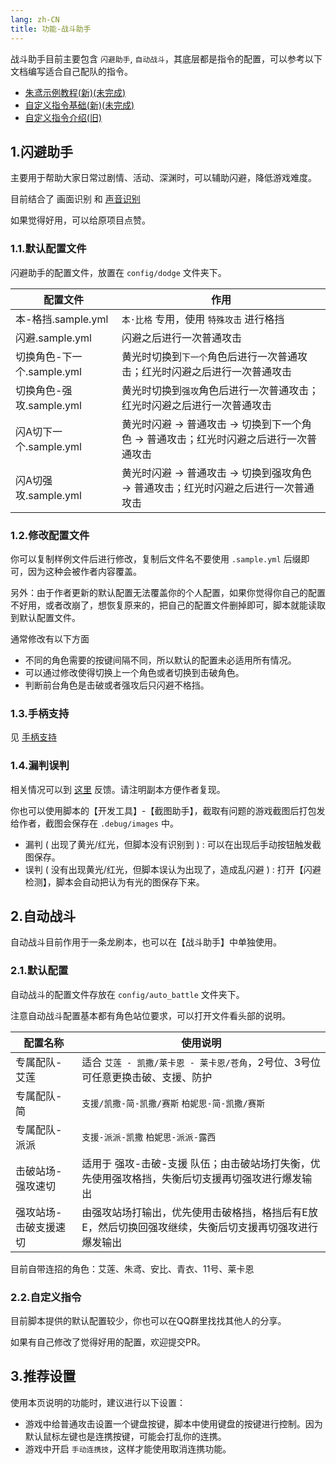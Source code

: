 ```yaml
---
lang: zh-CN
title: 功能-战斗助手
---
```


战斗助手目前主要包含 `闪避助手`, `自动战斗`，其底层都是指令的配置，可以参考以下文档编写适合自己配队的指令。

- [朱鸢示例教程(新)(未完成)](../auto_battle_guide/zhu_yuan/zhu_yuan_01.md)
- [自定义指令基础(新)(未完成)](../auto_battle_guide/basic/basic_00_yaml.md)
- [自定义指令介绍(旧)](./feat_custom_op.md) 

## 1.闪避助手

主要用于帮助大家日常过剧情、活动、深渊时，可以辅助闪避，降低游戏难度。

目前结合了 画面识别 和 [声音识别](https://github.com/ImLaoBJie/ZZZSoundTrigger)

如果觉得好用，可以给原项目点赞。

### 1.1.默认配置文件

闪避助手的配置文件，放置在 `config/dodge` 文件夹下。

|配置文件|作用|
|---|---|
|本-格挡.sample.yml|`本·比格` 专用，使用 `特殊攻击` 进行格挡|
|闪避.sample.yml|闪避之后进行一次普通攻击|
|切换角色-下一个.sample.yml|黄光时切换到`下一个`角色后进行一次普通攻击；红光时闪避之后进行一次普通攻击|
|切换角色-强攻.sample.yml|黄光时切换到`强攻`角色后进行一次普通攻击；红光时闪避之后进行一次普通攻击|
|闪A切下一个.sample.yml|黄光时闪避 -> 普通攻击 -> 切换到下一个角色 -> 普通攻击；红光时闪避之后进行一次普通攻击|
|闪A切强攻.sample.yml|黄光时闪避 -> 普通攻击 -> 切换到强攻角色 -> 普通攻击；红光时闪避之后进行一次普通攻击|

### 1.2.修改配置文件

你可以复制样例文件后进行修改，复制后文件名不要使用 `.sample.yml` 后缀即可，因为这种会被作者内容覆盖。

另外：由于作者更新的默认配置无法覆盖你的个人配置，如果你觉得你自己的配置不好用，或者改崩了，想恢复原来的，把自己的配置文件删掉即可，脚本就能读取到默认配置文件。

通常修改有以下方面

- 不同的角色需要的按键间隔不同，所以默认的配置未必适用所有情况。
- 可以通过修改使得切换上一个角色或者切换到击破角色。
- 判断前台角色是击破或者强攻后只闪避不格挡。

### 1.3.手柄支持

见 [手柄支持](feat_gamepad.md)

### 1.4.漏判误判

相关情况可以到 [这里](https://github.com/DoctorReid/ZenlessZoneZero-OneDragon/issues/new?assignees=&labels=bug&projects=&template=02-bug-dodge-assistant.yml&title=%5B%E9%97%AE%E9%A2%98%E5%8F%8D%E9%A6%88%5D+%5B%E9%97%AA%E9%81%BF%E5%8A%A9%E6%89%8B%5D+) 反馈。请注明副本方便作者复现。

你也可以使用脚本的【开发工具】-【截图助手】，截取有问题的游戏截图后打包发给作者，截图会保存在 `.debug/images` 中。

- 漏判 ( 出现了黄光/红光，但脚本没有识别到 ) : 可以在出现后手动按钮触发截图保存。
- 误判 ( 没有出现黄光/红光，但脚本误认为出现了，造成乱闪避 ) : 打开【闪避检测】，脚本会自动把认为有光的图保存下来。


## 2.自动战斗

自动战斗目前作用于一条龙刷本，也可以在【战斗助手】中单独使用。

### 2.1.默认配置

自动战斗的配置文件存放在 `config/auto_battle` 文件夹下。

注意自动战斗配置基本都有角色站位要求，可以打开文件看头部的说明。

|配置名称|使用说明|
|---|---|
|专属配队-艾莲|适合 `艾莲 - 凯撒/莱卡恩 - 莱卡恩/苍角`，2号位、3号位可任意更换击破、支援、防护|
|专属配队-简|`支援/凯撒-简-凯撒/赛斯` `柏妮思-简-凯撒/赛斯`|
|专属配队-派派|`支援-派派-凯撒` `柏妮思-派派-露西` |
|击破站场-强攻速切|适用于 强攻-击破-支援 队伍；由击破站场打失衡，优先使用强攻格挡，失衡后切支援再切强攻进行爆发输出|
|强攻站场-击破支援速切|由强攻站场打输出，优先使用击破格挡，格挡后有E放E，然后切换回强攻继续，失衡后切支援再切强攻进行爆发输出|

目前自带连招的角色：艾莲、朱鸢、安比、青衣、11号、莱卡恩

### 2.2.自定义指令

目前脚本提供的默认配置较少，你也可以在QQ群里找找其他人的分享。

如果有自己修改了觉得好用的配置，欢迎提交PR。

## 3.推荐设置

使用本页说明的功能时，建议进行以下设置：

- 游戏中给普通攻击设置一个键盘按键，脚本中使用键盘的按键进行控制。因为默认鼠标左键也是连携按键，可能会打乱你的连携。
- 游戏中开启 `手动连携技`，这样才能使用取消连携功能。
